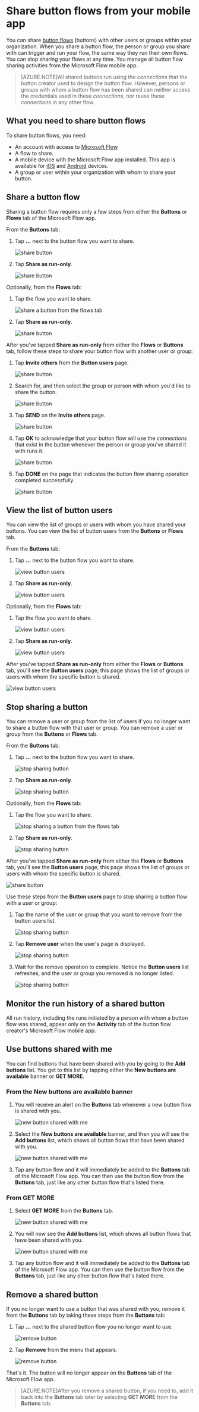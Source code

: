 <properties
    pageTitle="Share button flows with others. | Microsoft Flow"
    description="Share button flows with others so they can save time by using your buttons."
    services=""
    suite="flow"
    documentationCenter="na"
    authors="msftman"
    manager="anneta"
    editor=""
    tags=""/>

<tags
   ms.service="flow"
   ms.devlang="na"
   ms.topic="article"
   ms.tgt_pltfrm="na"
   ms.workload="na"
   ms.date="03/15/2017"
   ms.author="deonhe"/>

# Share button flows from your mobile app

You can share [button flows](./introduction-to-button-flows.md) (buttons) with other users or groups within your organization. When you share a button flow, the person or group you share with can trigger and run your flow, the same way they run their own flows. You can stop sharing your flows at any time. You manage all button flow sharing activities from the Microsoft Flow mobile app.

>[AZURE.NOTE]All shared buttons run using the *connections* that the button creator used to design the button flow. However, persons or groups with whom a button flow has been shared can neither access the credentials used in these *connections*, nor reuse these *connections* in any other flow.

## What you need to share button flows

To share button flows, you need:

- An account with access to [Microsoft Flow](https://flow.microsoft.com).
- A flow to share.
- A mobile device with the Microsoft Flow app installed. This app is available for [iOS](https://itunes.apple.com/app/microsoft-flow/id1094928825) and [Android](https://play.google.com/store/apps/details?id=com.microsoft.flow) devices.
- A group or user within your organization with whom to share your button.

## Share a button flow

Sharing a button flow requires only a few steps from either the **Buttons** or **Flows** tab of the Microsoft Flow app.

From the **Buttons** tab:

1. Tap **...** next to the button flow you want to share.

     ![share button](./media/share-buttons/share-button-flows-buttons-tab.png)

1. Tap **Share as run-only**.

      ![share button](./media/share-buttons/share-button-flows-run-only.png)

Optionally, from the **Flows** tab:

1. Tap the flow you want to share.

     ![share a button from the flows tab](./media/share-buttons/share-button-flows-flows-tab.png)

1. Tap **Share as run-only**.

      ![share button](./media/share-buttons/share-button-flows-tab-run-only.png)

After you've tapped **Share as run-only** from either the **Flows** or **Buttons** tab, follow these steps to share your button flow with another user or group:

1. Tap **Invite others** from the **Button users** page.

      ![share button](./media/share-buttons/share-button-flows-button-users.png)

1. Search for, and then select the group or person with whom you'd like to share the button.

      ![share button](./media/share-buttons/share-button-flows-invite-others-select.png)

1. Tap **SEND** on the **Invite others** page.

      ![share button](./media/share-buttons/share-button-flows-invite-others-send.png)

1. Tap **OK** to acknowledge that your button flow will use the *connections* that exist in the button whenever the person or group you've shared it with runs it.

      ![share button](./media/share-buttons/share-button-flows-invite-others-ok.png)

1. Tap **DONE** on the page that indicates the button flow sharing operation completed successfully.

      ![share button](./media/share-buttons/share-button-flows-invite-others-done.png)

## View the list of button users

You can view the list of groups or users with whom you have shared your buttons. You can view the list of button users from the **Buttons** or **Flows** tab.

From the **Buttons** tab:

1. Tap **...** next to the button flow you want to share.

     ![view button users](./media/share-buttons/share-button-flows-buttons-tab.png)

1. Tap **Share as run-only**.

      ![view button users](./media/share-buttons/share-button-flows-run-only.png)

Optionally, from the **Flows** tab:

1. Tap the flow you want to share.

     ![view button users](./media/share-buttons/share-button-flows-flows-tab.png)

1. Tap **Share as run-only**.

      ![view button users](./media/share-buttons/share-button-flows-tab-run-only.png)

After you've tapped **Share as run-only** from either the **Flows** or **Buttons** tab, you'll see the **Button users** page; this page shows the list of groups or users with whom the specific button is shared.

![view button users](./media/share-buttons/share-button-flows-button-users-list.png)

## Stop sharing a button

You can remove a user or group from the list of users if you no longer want to share a button flow with that user or group. You can remove a user or group from the **Buttons** or **Flows** tab.

From the **Buttons** tab:

1. Tap **...** next to the button flow you want to share.

     ![stop sharing button](./media/share-buttons/share-button-flows-buttons-tab.png)

1. Tap **Share as run-only**.

      ![stop sharing button](./media/share-buttons/share-button-flows-run-only.png)

Optionally, from the **Flows** tab:

1. Tap the flow you want to share.

     ![stop sharing a button from the flows tab](./media/share-buttons/share-button-flows-flows-tab.png)

1. Tap **Share as run-only**.

      ![stop sharing button](./media/share-buttons/share-button-flows-tab-run-only.png)

After you've tapped **Share as run-only** from either the **Flows** or **Buttons** tab, you'll see the **Button users** page; this page shows the list of groups or users with whom the specific button is shared.

![share button](./media/share-buttons/share-button-flows-button-users-list.png)

Use these steps from the **Button users** page to stop sharing a button flow with a user or group:

1. Tap the name of the user or group that you want to remove from the button users list.

     ![stop sharing button](./media/share-buttons/share-button-flows-remove-user-list.png)

1. Tap **Remove user** when the user's page is displayed.

     ![stop sharing button](./media/share-buttons/share-button-flows-remove-user.png)

1. Wait for the remove operation to complete. Notice the **Button users** list refreshes, and the user or group you removed is no longer listed.

     ![stop sharing button](./media/share-buttons/share-button-flows-remove-user-result.png)

## Monitor the run history of a shared button

All run history, including the runs initiated by a person with whom a button flow was shared, appear only on the **Activity** tab of the button flow creator's Microsoft Flow mobile app.

## Use buttons shared with me

You can find buttons that have been shared with you by going to the **Add buttons** list. You get to this list by tapping either the **New buttons are available** banner or **GET MORE**.

### From the New buttons are available banner

1. You will receive an alert on the **Buttons** tab whenever a new button flow is shared with you.

     ![new button shared with me](./media/share-buttons/share-button-flows-banner.png)

1. Select the **New buttons are available** banner, and then you will see the **Add buttons** list, which shows all button flows that have been shared with you.

     ![new button shared with me](./media/share-buttons/share-button-flows-buttons-shared-with-me.png)

1. Tap any button flow and it will immediately be added to the **Buttons** tab of the Microsoft Flow app. You can then use the button flow from the **Buttons** tab, just like any other button flow that's listed there.

### From **GET MORE**

1. Select **GET MORE** from the **Buttons** tab.

     ![new button shared with me](./media/share-buttons/share-button-flows-buttons-tab-get-more.png)

1. You will now see the **Add buttons** list, which shows all button flows that have been shared with you.

      ![new button shared with me](./media/share-buttons/share-button-flows-buttons-shared-with-me.png)

1. Tap any button flow and it will immediately be added to the **Buttons** tab of the Microsoft Flow app. You can then use the button flow from the **Buttons** tab, just like any other button flow that's listed there.

## Remove a shared button

If you no longer want to use a button that was shared with you, remove it from the **Buttons** tab by taking these steps from the **Buttons** tab:

1. Tap **...** next to the shared button flow you no longer want to use.

     ![remove button](./media/share-buttons/share-button-flows-added-shared-button.png)

1. Tap **Remove** from the menu that appears.

      ![remove button](./media/share-buttons/share-button-flows-share-no-more.png)

That's it. The button will no longer appear on the **Buttons** tab of the Microsoft Flow app.

>[AZURE.NOTE]After you remove a shared button, if you need to, add it back into the **Buttons** tab later by selecting **GET MORE** from the **Buttons** tab.
